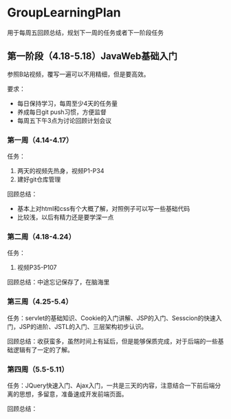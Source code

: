 # GroupLearningPlan

用于每周五回顾总结，规划下一周的任务或者下一阶段任务

## 第一阶段（4.18-5.18）JavaWeb基础入门

参照B站视频，覆写一遍可以不用精细，但是要高效。

要求：

- 每日保持学习，每周至少4天的任务量
- 养成每日git push习惯，方便监督
- 每周五下午3点为讨论回顾计划会议

### 第一周（4.14-4.17）

任务：

1. 两天的视频先热身，视频P1-P34
2. 建好git仓库管理

回顾总结：

- 基本上对html和css有个大概了解，对照例子可以写一些基础代码
- 比较浅，以后有精力还是要学深一点

### 第二周（4.18-4.24）

任务：

1. 视频P35-P107

回顾总结：中途忘记保存了，在脑海里

### 第三周（4.25-5.4）

任务：servlet的基础知识、Cookie的入门讲解、JSP的入门、Sesscion的快速入门，JSP的进阶、JSTL的入门、三层架构初步认识。

回顾总结：收获蛮多，虽然时间上有延后，但是能够保质完成，对于后端的一些基础逻辑有了一定的了解。

### 第四周（5.5-5.11）

任务：JQuery快速入门、Ajax入门，一共是三天的内容，注意结合一下前后端分离的思想，多留意，准备速成开发前端页面。

回顾总结：

